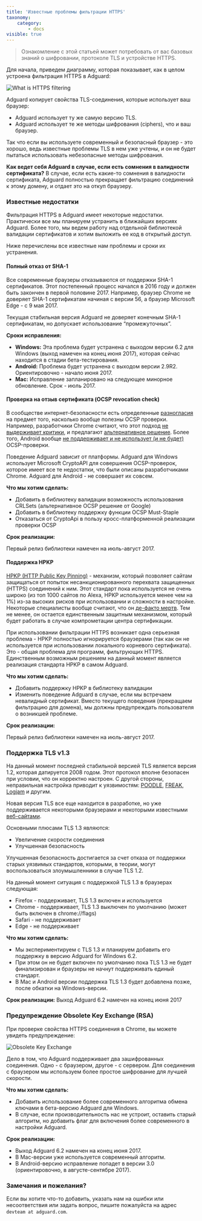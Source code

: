 ```yaml
---
title: 'Известные проблемы фильтрации HTTPS'
taxonomy:
    category:
        - docs
visible: true
---
```


> Ознакомление с этой статьей может потребовать от вас базовых знаний о шифровании, протоколе TLS и устройстве HTTPS.

Для начала, приведем диаграмму, которая показывает, как в целом устроена фильтрация HTTPS в Adguard:

![What is HTTPS filtering](https://cdn.adguard.com/public/Adguard/Blog/https/what_is_https_filtering_ru.png)

Adguard копирует свойства TLS-соединения, которые использует ваш браузер:

* Adguard использует ту же самую версию TLS.
* Adguard использует те же методы шифрования (ciphers), что и ваш браузер.

Так что если вы используете современный и безопасный браузер - это хорошо, ведь известные проблемы TLS в нем уже учтены, и он не будет пытаться использовать небезопасные методы шифрования.

**Как ведет себя Adguard в случае, если есть сомнения в валидности сертификата?** 
В случае, если есть какие-то сомнения в валидности сертификата, Adguard полностью прекращает фильтрацию соединений к этому домену, и отдает это на откуп браузеру.

### Известные недостатки

Фильтрация HTTPS в Adguard имеет некоторые недостатки. Практически все мы планируем устранить в ближайших версиях Adguard. Более того, мы ведем работу над отдельной библиотекой валидации сертификатов и хотим выложить ее код в открытый доступ.

Ниже перечислены все известные нам проблемы и сроки их устранения.

#### Полный отказ от SHA-1

Все современные браузеры отказываются от поддержки SHA-1 сертификатов. Этот постепенный процесс начался в 2016 году и должен быть закончен в первой половине 2017. Например, браузер Chrome не доверяет SHA-1 сертификатам начиная с версии 56, а браузер Microsoft Edge - с 9 мая 2017.

Текущая стабильная версия Adguard не доверяет конечным SHA-1 сертификатам, но допускает использование “промежуточных”.

**Сроки исправления:**

* **Windows:** Эта проблема будет устранена с выходом версии 6.2 для Windows (выход намечен на конец июня 2017), которая сейчас находится в стадии бета-тестирования.
* **Android:** Проблема будет устранена с выходом версии 2.9R2. Ориентировочно - начало июня 2017.
* **Mac:** Исправление запланировано на следующее минорное обновление. Срок - июль 2017.

#### Проверка на отзыв сертификата (OCSP revocation check)

В сообществе интернет-безопасности есть определенные [разногласия](https://www.grc.com/revocation/crlsets.htm) на предмет того, насколько вообще полезны OCSP проверки. Например, разработчики Chrome считают, что этот подход [не выдерживает критики](https://www.imperialviolet.org/2014/04/19/revchecking.html), и предлагают [альтернативное решение](https://www.imperialviolet.org/2012/02/05/crlsets.html). Более того, Android вообще [не поддерживает и не использует (и не будет)](https://issuetracker.google.com/issues/36993981) OCSP-проверки.

Поведение Adguard зависит от платформы. Adguard для Windows использует Microsoft CryptoAPI для совершения OCSP-проверок, которое имеет все те недостатки, что были описаны разработчиками Chrome. Adguard для Android - не совершает их совсем.

**Что мы хотим сделать:**

* Добавить в библиотеку валидации возможность использования CRLSets (альтернативное OCSP решение от Google)
* Добавить в библиотеку поддержку функции OCSP Must-Staple
* Отказаться от CryptoApi в пользу кросс-платформенной реализации проверки OCSP

**Срок реализации:**

Первый релиз библиотеки намечен на июль-август 2017.

#### Поддержка HPKP

[HPKP (HTTP Public Key Pinning)](https://en.wikipedia.org/wiki/HTTP_Public_Key_Pinning) - механизм, который позволяет сайтам защищаться от попыток несанкционированного перехвата защищенных (HTTPS) соединений к ним. Этот стандарт пока используется не очень широко (из топ 1000 сайтов по Alexa, HPKP используется менее чем на 1%) из-за высоких рисков при использовании и сложности в настройке. Некоторые специалисты вообще считают, что он [де-факто мертв](https://blog.qualys.com/ssllabs/2016/09/06/is-http-public-key-pinning-dead). Тем не менее, он остается единственным защитным механизмом, который будет работать в случае компрометации центра сертификации.

При использовании фильтрации HTTPS возникает одна серьезная проблема - HPKP полностью игнорируется браузерами (так как он не используется при использовании локального корневого сертификата). Это - общая проблема для программ, фильтрующих HTTPS. Единственным возможным решением на данный момент является реализация стандарта HPKP в самом Adguard.

**Что мы хотим сделать:**

* Добавить поддержку HPKP в библиотеку валидации
* Изменить поведение Adguard в случае, если мы встречаем невалидный сертификат. Вместо текущего поведения (прекращаем фильтрацию для домена), мы должны предупреждать пользователя о возникшей проблеме.

**Срок реализации:**

Первый релиз библиотеки намечен на июль-август 2017.

### Поддержка TLS v1.3

На данный момент последней стабильной версией TLS является версия 1.2, которая датируется 2008 годом. Этот протокол вполне безопасен при условии, что он корректно настроен. С другой стороны, неправильная настройка приводит к уязвимостям: [POODLE](https://blog.qualys.com/ssllabs/2014/10/15/ssl-3-is-dead-killed-by-the-poodle-attack), [FREAK](https://censys.io/blog/freak), [Logjam](https://weakdh.org/) и другим.

Новая версия TLS все еще находится в разработке, но уже поддерживается некоторыми браузерами и некоторыми известными [веб-сайтами](https://blog.cloudflare.com/introducing-tls-1-3/).

Основными плюсами TLS 1.3 являются:

* Увеличение скорости соединения
* Улучшенная безопасность

Улучшенная безопасность достигается за счет отказа от поддержки старых уязвимых стандартов, которыми, в теории, могут воспользоваться злоумышленники в случае TLS 1.2.

На данный момент ситуация с поддержкой TLS 1.3 в браузерах следующая:

* Firefox - поддерживает, TLS 1.3 включен и используется
* Chrome - поддерживает, TLS 1.3 выключен по умолчанию (может быть включен в chrome://flags)
* Safari - не поддерживает
* Edge - не поддерживает

**Что мы хотим сделать:**

* Мы экспериментируем с TLS 1.3 и планируем добавить его поддержку в версию Adguard for Windows 6.2.
* При этом он не будет включен по умолчанию пока TLS 1.3 не будет финализирован и браузеры не начнут поддерживать единый стандарт.
* В Mac и Android версии поддержка TLS 1.3 будет добавлена позже, после обкатки на Windows-версии.

**Срок реализации:**
Выход Adguard  6.2 намечен на конец июня 2017

### Предупреждение Obsolete Key Exchange (RSA)

При проверке свойства HTTPS соединения в Chrome, вы можете увидеть предупреждение:

![Obsolete Key Exchange](https://cdn.adguard.com/public/Adguard/Blog/https/obsolete_key_exchange.png)

Дело в том, что Adguard поддерживает два зашифрованных соединения. Одно - с браузером, другое - с сервером. Для соединения с браузером мы используем более простое шифрование для лучшей скорости.

**Что мы хотим сделать:**

* Добавить использование более современного алгоритма обмена ключами в бета-версию Adguard для Windows.
* В случае, если производительность нас не устроит, оставить старый алгоритм, но добавить флаг для включения более современного в настройки Adguard.

**Срок реализации:**

* Выход Adguard  6.2 намечен на конец июня 2017.
* В Mac-версии уже используется современный алгоритм.
* В Android-версию исправление попадет в версии 3.0 (ориентировочно, в августе-сентябре 2017).

### Замечания и пожелания?
Если вы хотите что-то добавить, указать нам на ошибки или несоответствия или задать вопрос, пишите пожалуйста на адрес `devteam at adguard.com`.